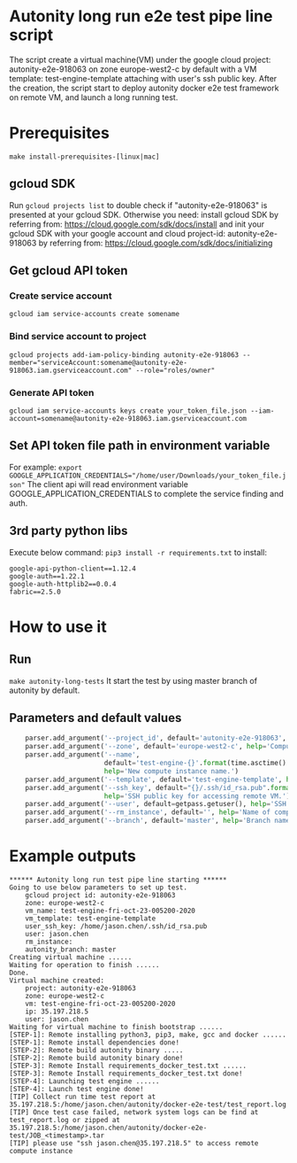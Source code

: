 # Autonity long run e2e test pipe line script
The script create a virtual machine(VM) under the google cloud project: autonity-e2e-918063 on zone europe-west2-c by 
default with a VM template: test-engine-template attaching with user's ssh public key. After the creation, the script 
start to deploy autonity docker e2e test framework on remote VM, and launch a long running test.

# Prerequisites

`make install-prerequisites-[linux|mac]`
## gcloud SDK
Run `gcloud projects list` to double check if "autonity-e2e-918063" is presented at your gcloud SDK. Otherwise you need:
install gcloud SDK by referring from: https://cloud.google.com/sdk/docs/install and init your gcloud SDK with your google
 account and cloud project-id: autonity-e2e-918063 by referring from: https://cloud.google.com/sdk/docs/initializing
## Get gcloud API token
### Create service account
`gcloud iam service-accounts create somename`
### Bind service account to project
`gcloud projects add-iam-policy-binding autonity-e2e-918063 --member="serviceAccount:somename@autonity-e2e-918063.iam.gserviceaccount.com" --role="roles/owner"`
### Generate API token
`gcloud iam service-accounts keys create your_token_file.json --iam-account=somename@autonity-e2e-918063.iam.gserviceaccount.com`
## Set API token file path in environment variable
For example:
`export GOOGLE_APPLICATION_CREDENTIALS="/home/user/Downloads/your_token_file.json"`
The client api will read environment variable GOOGLE_APPLICATION_CREDENTIALS to complete the service finding and auth. 

## 3rd party python libs
Execute below command:
`pip3 install -r requirements.txt`
to install:
```
google-api-python-client==1.12.4
google-auth==1.22.1
google-auth-httplib2==0.0.4
fabric==2.5.0
```
# How to use it
## Run
`make autonity-long-tests`
It start the test by using master branch of autonity by default.
## Parameters and default values
```python
    parser.add_argument('--project_id', default='autonity-e2e-918063', help='Your Google Cloud project ID.')
    parser.add_argument('--zone', default='europe-west2-c', help='Compute Engine zone to deploy to.')
    parser.add_argument('--name',
                        default='test-engine-{}'.format(time.asctime().lower().replace(" ", "-").replace(":", "")),
                        help='New compute instance name.')
    parser.add_argument('--template', default='test-engine-template', help='Compute instance template name.')
    parser.add_argument('--ssh_key', default="{}/.ssh/id_rsa.pub".format(home_dir),
                        help='SSH public key for accessing remote VM.')
    parser.add_argument('--user', default=getpass.getuser(), help='SSH public key for accessing remote VM.')
    parser.add_argument('--rm_instance', default='', help='Name of compute instance to be removed.')
    parser.add_argument('--branch', default='master', help='Branch name of autonity to be tested by test engine.')
```

# Example outputs
```
****** Autonity long run test pipe line starting ******
Going to use below parameters to set up test.
	gcloud project id: autonity-e2e-918063
 	zone: europe-west2-c
 	vm_name: test-engine-fri-oct-23-005200-2020
 	vm_template: test-engine-template
 	user_ssh_key: /home/jason.chen/.ssh/id_rsa.pub
 	user: jason.chen
 	rm_instance: 
 	autonity_branch: master
Creating virtual machine ......
Waiting for operation to finish ......
Done.
Virtual machine created:
	project: autonity-e2e-918063
	zone: europe-west2-c
	vm: test-engine-fri-oct-23-005200-2020
	ip: 35.197.218.5
	user: jason.chen
Waiting for virtual machine to finish bootstrap ......
[STEP-1]: Remote installing python3, pip3, make, gcc and docker ......
[STEP-1]: Remote install dependencies done!
[STEP-2]: Remote build autonity binary .....
[STEP-2]: Remote build autonity binary done!
[STEP-3]: Remote Install requirements_docker_test.txt ......
[STEP-3]: Remote Install requirements_docker_test.txt done!
[STEP-4]: Launching test engine ......
[STEP-4]: Launch test engine done!
[TIP] Collect run time test report at 35.197.218.5:/home/jason.chen/autonity/docker-e2e-test/test_report.log
[TIP] Once test case failed, network system logs can be find at test_report.log or zipped at 35.197.218.5:/home/jason.chen/autonity/docker-e2e-test/JOB_<timestamp>.tar
[TIP] please use "ssh jason.chen@35.197.218.5" to access remote compute instance
```
